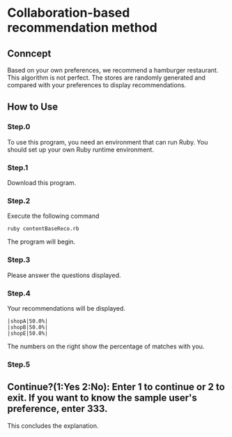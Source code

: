 # Collaboration-based recommendation method
## Conncept
Based on your own preferences, we recommend a hamburger restaurant.
This algorithm is not perfect.
The stores are randomly generated and compared with your preferences to display recommendations.

## How to Use
### Step.0
To use this program, you need an environment that can run Ruby. You should set up your own Ruby runtime environment.

### Step.1
Download this program.

### Step.2
Execute the following command

```
ruby contentBaseReco.rb 
```
The program will begin.

### Step.3
Please answer the questions displayed.

### Step.4
Your recommendations will be displayed.
```
|shopA|50.0%|
|shopB|50.0%|
|shopE|50.0%|
```
The numbers on the right show the percentage of matches with you.

### Step.5
Continue?(1:Yes 2:No):
Enter 1 to continue or 2 to exit. If you want to know the sample user's preference, enter 333.
---
This concludes the explanation.


